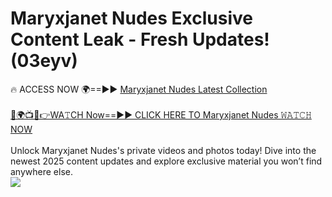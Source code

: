# Maryxjanet Nudes Exclusive Content Leak - Fresh Updates! (03eyv)

🔥 ACCESS NOW 🌍==►► <a href="https://tinyurl.com/yc657z5k" rel="nofollow">Maryxjanet Nudes Latest Collection</a>
<br><br>
[🔴🌍📺📱👉WA𝚃CH Now==►► CLICK HERE TO Maryxjanet Nudes 𝚆𝙰𝚃𝙲𝙷 NOW](https://tinyurl.com/yc657z5k)
<br><br>
Unlock Maryxjanet Nudes's private videos and photos today! Dive into the newest 2025 content updates and explore exclusive material you won’t find anywhere else.
<br>
<a href="https://tinyurl.com/yc657z5k" rel="nofollow" data-target="animated-image.originalLink"><img src="https://camo.githubusercontent.com/8a4f000d20f83aca3bf7ec5f350d767afa0574a8a352519fd8cfa583a6f93a33/68747470733a2f2f692e696d6775722e636f6d2f644a486b345a712e676966" data-canonical-src="https://i.imgur.com/dJHk4Zq.gif" style="max-width: 100%; display: inline-block;" data-target="animated-image.originalImage"></a>
<br>
